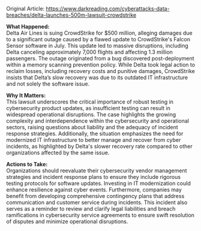 Original Article: https://www.darkreading.com/cyberattacks-data-breaches/delta-launches-500m-lawsuit-crowdstrike

**What Happened:**  
Delta Air Lines is suing CrowdStrike for $500 million, alleging damages due to a significant outage caused by a flawed update to CrowdStrike's Falcon Sensor software in July. This update led to massive disruptions, including Delta canceling approximately 7,000 flights and affecting 1.3 million passengers. The outage originated from a bug discovered post-deployment within a memory scanning prevention policy. While Delta took legal action to reclaim losses, including recovery costs and punitive damages, CrowdStrike insists that Delta’s slow recovery was due to its outdated IT infrastructure and not solely the software issue.

**Why It Matters:**  
This lawsuit underscores the critical importance of robust testing in cybersecurity product updates, as insufficient testing can result in widespread operational disruptions. The case highlights the growing complexity and interdependence within the cybersecurity and operational sectors, raising questions about liability and the adequacy of incident response strategies. Additionally, the situation emphasizes the need for modernized IT infrastructure to better manage and recover from cyber incidents, as highlighted by Delta's slower recovery rate compared to other organizations affected by the same issue.

**Actions to Take:**  
Organizations should reevaluate their cybersecurity vendor management strategies and incident response plans to ensure they include rigorous testing protocols for software updates. Investing in IT modernization could enhance resilience against cyber events. Furthermore, companies may benefit from developing comprehensive contingency plans that address communication and customer service during incidents. This incident also serves as a reminder to review and clarify legal liabilities and breach ramifications in cybersecurity service agreements to ensure swift resolution of disputes and minimize operational disruptions.